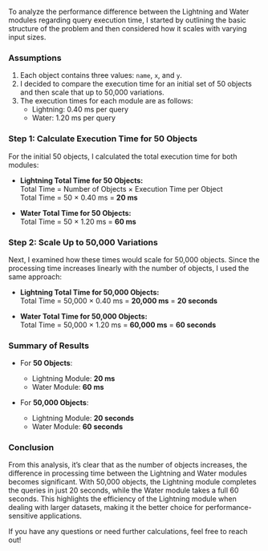 To analyze the performance difference between the Lightning and Water modules regarding query execution time, I started by outlining the basic structure of the problem and then considered how it scales with varying input sizes.

### Assumptions
1. Each object contains three values: `name`, `x`, and `y`.
2. I decided to compare the execution time for an initial set of 50 objects and then scale that up to 50,000 variations.
3. The execution times for each module are as follows:
   - Lightning: 0.40 ms per query
   - Water: 1.20 ms per query

### Step 1: Calculate Execution Time for 50 Objects

For the initial 50 objects, I calculated the total execution time for both modules:

- **Lightning Total Time for 50 Objects:**  
  Total Time = Number of Objects × Execution Time per Object  
  Total Time = 50 × 0.40 ms = **20 ms**

- **Water Total Time for 50 Objects:**  
  Total Time = 50 × 1.20 ms = **60 ms**

### Step 2: Scale Up to 50,000 Variations

Next, I examined how these times would scale for 50,000 objects. Since the processing time increases linearly with the number of objects, I used the same approach:

- **Lightning Total Time for 50,000 Objects:**  
  Total Time = 50,000 × 0.40 ms = **20,000 ms** = **20 seconds**

- **Water Total Time for 50,000 Objects:**  
  Total Time = 50,000 × 1.20 ms = **60,000 ms** = **60 seconds**

### Summary of Results

- For **50 Objects**:
  - Lightning Module: **20 ms**
  - Water Module: **60 ms**

- For **50,000 Objects**:
  - Lightning Module: **20 seconds**
  - Water Module: **60 seconds**

### Conclusion

From this analysis, it’s clear that as the number of objects increases, the difference in processing time between the Lightning and Water modules becomes significant. With 50,000 objects, the Lightning module completes the queries in just 20 seconds, while the Water module takes a full 60 seconds. This highlights the efficiency of the Lightning module when dealing with larger datasets, making it the better choice for performance-sensitive applications.

If you have any questions or need further calculations, feel free to reach out!
